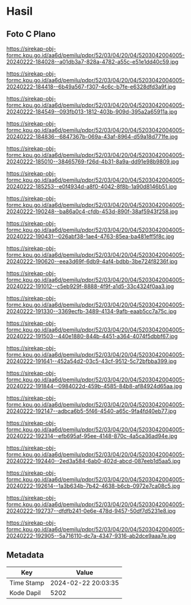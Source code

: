 # Hasil

## Foto C Plano

https://sirekap-obj-formc.kpu.go.id/aa6d/pemilu/pdpr/52/03/04/20/04/5203042004005-20240222-184028--a01db3a7-828a-4782-a55c-e51e1dd40c59.jpg

https://sirekap-obj-formc.kpu.go.id/aa6d/pemilu/pdpr/52/03/04/20/04/5203042004005-20240222-184418--6b49a567-f307-4c6c-b7fe-e6328dfd3a9f.jpg

https://sirekap-obj-formc.kpu.go.id/aa6d/pemilu/pdpr/52/03/04/20/04/5203042004005-20240222-184549--093fb013-1812-403b-909d-395a2a65911a.jpg

https://sirekap-obj-formc.kpu.go.id/aa6d/pemilu/pdpr/52/03/04/20/04/5203042004005-20240222-184836--6847367b-069a-43af-8964-d59a18d771fe.jpg

https://sirekap-obj-formc.kpu.go.id/aa6d/pemilu/pdpr/52/03/04/20/04/5203042004005-20240222-185010--38465769-f26d-4b31-8a9a-dd91e98b9809.jpg

https://sirekap-obj-formc.kpu.go.id/aa6d/pemilu/pdpr/52/03/04/20/04/5203042004005-20240222-185253--e0f4934d-a8f0-4042-8f8b-1a90d8146b51.jpg

https://sirekap-obj-formc.kpu.go.id/aa6d/pemilu/pdpr/52/03/04/20/04/5203042004005-20240222-190248--ba86a0c4-cfdb-453d-890f-38af5943f258.jpg

https://sirekap-obj-formc.kpu.go.id/aa6d/pemilu/pdpr/52/03/04/20/04/5203042004005-20240222-190431--026abf38-1ae4-4763-85ea-ba481eff5f8c.jpg

https://sirekap-obj-formc.kpu.go.id/aa6d/pemilu/pdpr/52/03/04/20/04/5203042004005-20240222-190620--eea3d69f-6db9-4af4-bdbb-3be724f8236f.jpg

https://sirekap-obj-formc.kpu.go.id/aa6d/pemilu/pdpr/52/03/04/20/04/5203042004005-20240222-191012--c5eb929f-8888-4f9f-a1d5-33c4324f0aa3.jpg

https://sirekap-obj-formc.kpu.go.id/aa6d/pemilu/pdpr/52/03/04/20/04/5203042004005-20240222-191330--3369ecfb-3489-4134-9afb-eaab5cc7a75c.jpg

https://sirekap-obj-formc.kpu.go.id/aa6d/pemilu/pdpr/52/03/04/20/04/5203042004005-20240222-191503--440e1880-844b-4451-a364-4074f5dbbf67.jpg

https://sirekap-obj-formc.kpu.go.id/aa6d/pemilu/pdpr/52/03/04/20/04/5203042004005-20240222-191641--452a54d2-03c5-43cf-9512-5c72bfbba399.jpg

https://sirekap-obj-formc.kpu.go.id/aa6d/pemilu/pdpr/52/03/04/20/04/5203042004005-20240222-191844--0984022d-459b-4585-84b8-af84924d65aa.jpg

https://sirekap-obj-formc.kpu.go.id/aa6d/pemilu/pdpr/52/03/04/20/04/5203042004005-20240222-192147--adbca6b5-5f46-4540-a65c-9fa4fd40eb77.jpg

https://sirekap-obj-formc.kpu.go.id/aa6d/pemilu/pdpr/52/03/04/20/04/5203042004005-20240222-192314--efb695af-95ee-4148-870c-4a5ca36ad94e.jpg

https://sirekap-obj-formc.kpu.go.id/aa6d/pemilu/pdpr/52/03/04/20/04/5203042004005-20240222-192440--2ed3a584-6ab0-402d-abcd-087eeb1d5aa5.jpg

https://sirekap-obj-formc.kpu.go.id/aa6d/pemilu/pdpr/52/03/04/20/04/5203042004005-20240222-192614--1a3b634b-7b42-4638-b6cb-0972e7ca08c5.jpg

https://sirekap-obj-formc.kpu.go.id/aa6d/pemilu/pdpr/52/03/04/20/04/5203042004005-20240222-192737--dfdfb241-0e6e-478d-9457-50df7d5231e8.jpg

https://sirekap-obj-formc.kpu.go.id/aa6d/pemilu/pdpr/52/03/04/20/04/5203042004005-20240222-192905--5a716110-dc7a-4347-9316-ab2dce9aaa7e.jpg


## Metadata

| Key        | Value               |
| ---------- | ------------------- |
| Time Stamp | 2024-02-22 20:03:35 |
| Kode Dapil | 5202                |



